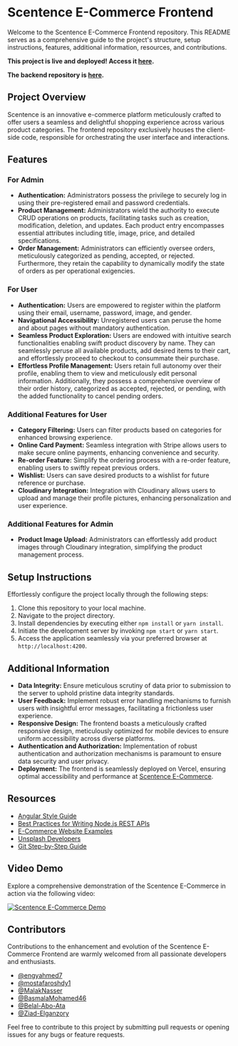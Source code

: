 # Scentence E-Commerce Frontend

Welcome to the Scentence E-Commerce Frontend repository. This README serves as a comprehensive guide to the project's structure, setup instructions, features, additional information, resources, and contributions.

**This project is live and deployed! Access it [here](https://scentence.vercel.app/).**

**The backend repository is [here](https://github.com/MalakNasser/scentence-backend.git).**

## Project Overview

Scentence is an innovative e-commerce platform meticulously crafted to offer users a seamless and delightful shopping experience across various product categories. The frontend repository exclusively houses the client-side code, responsible for orchestrating the user interface and interactions.

## Features

### For Admin

- **Authentication:** Administrators possess the privilege to securely log in using their pre-registered email and password credentials.
- **Product Management:** Administrators wield the authority to execute CRUD operations on products, facilitating tasks such as creation, modification, deletion, and updates. Each product entry encompasses essential attributes including title, image, price, and detailed specifications.
- **Order Management:** Administrators can efficiently oversee orders, meticulously categorized as pending, accepted, or rejected. Furthermore, they retain the capability to dynamically modify the state of orders as per operational exigencies.

### For User

- **Authentication:** Users are empowered to register within the platform using their email, username, password, image, and gender.
- **Navigational Accessibility:** Unregistered users can peruse the home and about pages without mandatory authentication.
- **Seamless Product Exploration:** Users are endowed with intuitive search functionalities enabling swift product discovery by name. They can seamlessly peruse all available products, add desired items to their cart, and effortlessly proceed to checkout to consummate their purchase.
- **Effortless Profile Management:** Users retain full autonomy over their profile, enabling them to view and meticulously edit personal information. Additionally, they possess a comprehensive overview of their order history, categorized as accepted, rejected, or pending, with the added functionality to cancel pending orders.

### Additional Features for User

- **Category Filtering:** Users can filter products based on categories for enhanced browsing experience.
- **Online Card Payment:** Seamless integration with Stripe allows users to make secure online payments, enhancing convenience and security.
- **Re-order Feature:** Simplify the ordering process with a re-order feature, enabling users to swiftly repeat previous orders.
- **Wishlist:** Users can save desired products to a wishlist for future reference or purchase.
- **Cloudinary Integration:** Integration with Cloudinary allows users to upload and manage their profile pictures, enhancing personalization and user experience.

### Additional Features for Admin

- **Product Image Upload:** Administrators can effortlessly add product images through Cloudinary integration, simplifying the product management process.

## Setup Instructions

Effortlessly configure the project locally through the following steps:

1. Clone this repository to your local machine.
2. Navigate to the project directory.
3. Install dependencies by executing either `npm install` or `yarn install`.
4. Initiate the development server by invoking `npm start` or `yarn start`.
5. Access the application seamlessly via your preferred browser at `http://localhost:4200`.

## Additional Information

- **Data Integrity:** Ensure meticulous scrutiny of data prior to submission to the server to uphold pristine data integrity standards.
- **User Feedback:** Implement robust error handling mechanisms to furnish users with insightful error messages, facilitating a frictionless user experience.
- **Responsive Design:** The frontend boasts a meticulously crafted responsive design, meticulously optimized for mobile devices to ensure uniform accessibility across diverse platforms.
- **Authentication and Authorization:** Implementation of robust authentication and authorization mechanisms is paramount to ensure data security and user privacy.
- **Deployment:** The frontend is seamlessly deployed on Vercel, ensuring optimal accessibility and performance at [Scentence E-Commerce](https://scentence.vercel.app/).

## Resources

- [Angular Style Guide](https://angular.io/guide/styleguide)
- [Best Practices for Writing Node.js REST APIs](https://blog.risingstack.com/10-best-practices-for-writing-node-js-rest-apis/)
- [E-Commerce Website Examples](https://colorlib.com/wp/ecommerce-website-examples/)
- [Unsplash Developers](https://unsplash.com/developers)
- [Git Step-by-Step Guide](https://opensource.com/article/18/1/step-step-guide-git)

## Video Demo

Explore a comprehensive demonstration of the Scentence E-Commerce in action via the following video:

[![Scentence E-Commerce Demo](https://img.youtube.com/vi/FfvFiVY5YCY/0.jpg)](https://www.youtube.com/watch?v=FfvFiVY5YCY)


## Contributors

Contributions to the enhancement and evolution of the Scentence E-Commerce Frontend are warmly welcomed from all passionate developers and enthusiasts.

- [@engyahmed7](https://github.com/engyahmed7)
- [@mostafaroshdy1](https://github.com/mostafaroshdy1)
- [@MalakNasser](https://github.com/MalakNasser)
- [@BasmalaMohamed46](https://github.com/BasmalaMohamed46)
- [@Belal-Abo-Ata](https://github.com/Belal-Abo-Ata)
- [@Ziad-Elganzory](https://github.com/Ziad-Elganzory)

Feel free to contribute to this project by submitting pull requests or opening issues for any bugs or feature requests.
